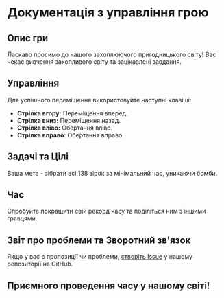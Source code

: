 # Документація з управління грою

## Опис гри

Ласкаво просимо до нашого захоплюючого пригодницького світу! Вас чекає вивчення захопливого світу та зацікавлені завдання.

## Управління

Для успішного переміщення використовуйте наступні клавіші:

- **Стрілка вгору:** Переміщення вперед.
- **Стрілка вниз:** Переміщення назад.
- **Стрілка вліво:** Обертання вліво.
- **Стрілка вправо:** Обертання вправо.

## Задачі та Цілі

Ваша мета - зібрати всі 138 зірок за мінімальний час, уникаючи бомби.

## Час

Спробуйте покращити свій рекорд часу та поділіться ним з іншими гравцями.

## Звіт про проблеми та Зворотний зв'язок

Якщо у вас є пропозиції чи проблеми, [створіть Issue](https://github.com/your-username/your-repo/issues) у нашому репозиторії на GitHub.

## Приємного проведення часу у нашому світі!
